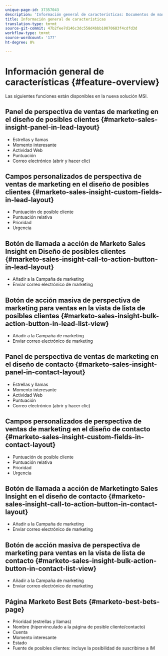 ```yaml
---
unique-page-id: 37357043
description: 'Información general de características: Documentos de marketing: documentación del producto'
title: Información general de características
translation-type: tm+mt
source-git-commit: 47b2fee7d146c3dc558d4bbb10070683f4cdfd3d
workflow-type: tm+mt
source-wordcount: '177'
ht-degree: 0%

---
```



# Información general de características {#feature-overview}

Las siguientes funciones están disponibles en la nueva solución MSI.

## Panel de perspectiva de ventas de marketing en el diseño de posibles clientes {#marketo-sales-insight-panel-in-lead-layout}

* Estrellas y llamas
* Momento interesante
* Actividad Web
* Puntuación
* Correo electrónico (abrir y hacer clic)

## Campos personalizados de perspectiva de ventas de marketing en el diseño de posibles clientes {#marketo-sales-insight-custom-fields-in-lead-layout}

* Puntuación de posible cliente
* Puntuación relativa
* Prioridad
* Urgencia

## Botón de llamada a acción de Marketo Sales Insight en Diseño de posibles clientes {#marketo-sales-insight-call-to-action-button-in-lead-layout}

* Añadir a la Campaña de marketing
* Enviar correo electrónico de marketing

## Botón de acción masiva de perspectiva de marketing para ventas en la vista de lista de posibles clientes {#marketo-sales-insight-bulk-action-button-in-lead-list-view}

* Añadir a la Campaña de marketing
* Enviar correo electrónico de marketing

## Panel de perspectiva de ventas de marketing en el diseño de contacto {#marketo-sales-insight-panel-in-contact-layout}

* Estrellas y llamas
* Momento interesante
* Actividad Web
* Puntuación
* Correo electrónico (abrir y hacer clic)

## Campos personalizados de perspectiva de ventas de marketing en el diseño de contacto {#marketo-sales-insight-custom-fields-in-contact-layout}

* Puntuación de posible cliente
* Puntuación relativa
* Prioridad
* Urgencia

## Botón de llamada a acción de Marketingto Sales Insight en el diseño de contacto {#marketo-sales-insight-call-to-action-button-in-contact-layout}

* Añadir a la Campaña de marketing
* Enviar correo electrónico de marketing

## Botón de acción masiva de perspectiva de marketing para ventas en la vista de lista de contacto {#marketo-sales-insight-bulk-action-button-in-contact-list-view}

* Añadir a la Campaña de marketing
* Enviar correo electrónico de marketing

## Página Marketo Best Bets {#marketo-best-bets-page}

* Prioridad (estrellas y llamas)
* Nombre (hipervinculado a la página de posible cliente/contacto)
* Cuenta
* Momento interesante
* Estado
* Fuente de posibles clientes: incluye la posibilidad de suscribirse a IM

